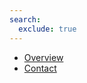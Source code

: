 ```yaml
---
search:
  exclude: true
---
```


<!-- markdownlint-disable MD041 -->
* [Overview](overview.md)
* [Contact](contact.md)
